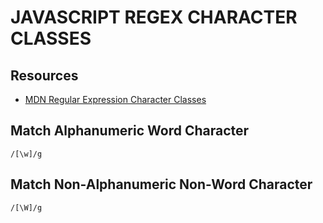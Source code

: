 # JAVASCRIPT REGEX CHARACTER CLASSES

## Resources

- [MDN Regular Expression Character Classes](https://developer.mozilla.org/en-US/docs/Web/JavaScript/Guide/Regular_Expressions/Character_Classes)

## Match Alphanumeric Word Character

`/[\w]/g`

## Match Non-Alphanumeric Non-Word Character

`/[\W]/g`
